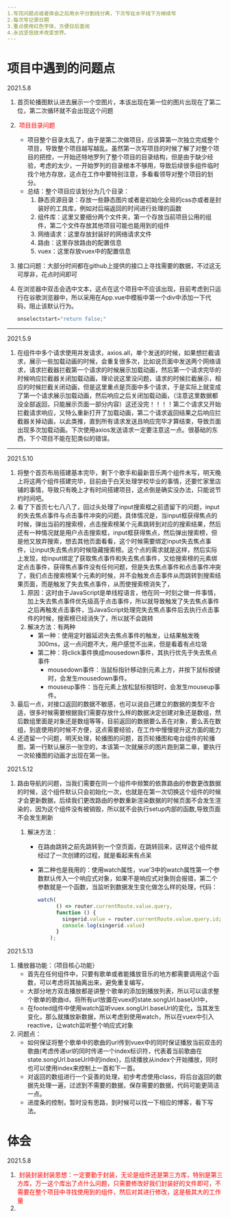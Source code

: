 ```yaml
---
1.写完问题点或者体会之后用水平分割线分离，下次写在水平线下方继续写
2.每次写记录日期
3.重点使用红色字体，方便日后查阅
4.永远坚信技术改变世界。
---
```


# 项目中遇到的问题点



2021.5.8

1. 首页轮播图默认进去展示一个空图片，本该出现在第一位的图片出现在了第二位，第二次循环就不会出现这个问题
2. <font color=#FF0000> 项目目录问题</font> 
   - 项目整个目录太乱了，由于是第二次做项目，应该算第一次独立完成整个项目，导致整个项目越写越乱。虽然第一次写项目的时候了解了对整个项目的把控，一开始还特地罗列了整个项目的目录结构，但是由于缺少经验，考虑的太少，一开始罗列的目录根本不够用，导致后续很多组件临时找个地方存放，这点在工作中要特别注意，多看看领导对整个项目的划分。
   - 总结：整个项目应该划分为几个目录：
     1. 静态资源目录：存放一些静态图片或者是初始化全局的css亦或者是封装好的工具库，例如对后端返回的时间进行处理的函数
     2. 组件库：这里又要细分两个文件夹，第一个存放当前项目公用的组件，第二个文件存放其他项目可能也能用到的组件
     3. 网络请求：这里存放封装好的网络请求文件
     4. 路由：这里存放路由的配置信息
     5. vuex：这里存放vuex中的配置信息
3. 接口问题：大部分时间都在github上提供的接口上寻找需要的数据，不过这无可厚非，花点时间即可

4. 在浏览器中双击会选中文本，这点在这个项目中不应该出现，目前考虑到只运行在谷歌浏览器中，所以采用在App.vue中模板中第一个div中添加一下代码，阻止该默认行为。

   ~~~javascript
   onselectstart="return false;"
   ~~~

   

-----



2021.5.9

1. 在组件中多个请求使用并发请求，axios.all，单个发送的时候，如果想拦截请求，展示一些加载动画的时候，会重复很多次，比如说页面中发送两个网络请求，请求拦截器拦截第一个请求的时候展示加载动画，然后第一个请求完毕的时候响应拦截器关闭加载动画，理论说这里没问题，请求的时候拦截展示，相应的时候拦截关闭动画，但是这里重点是页面中多个请求，于是实际上就变成了第一个请求展示加载动画，然后响应之后关闭加载动画，（注意这里数据都没全部返回，只能展示页面一部分内容）这还没完！！！！第二个请求又开始拦截请求响应，又特么重新打开了加载动画，第二个请求返回结果之后响应拦截器关掉动画，以此类推，直到所有请求发送且响应完毕才算结束，导致页面出现多次加载动画。下次使用axios发送请求一定要注意这一点。很基础的东西，下个项目不能在犯类似的错误。

-----

2021.5.10

1. 将整个首页布局搭建基本完毕，剩下个歌手和最新音乐两个组件未写，明天晚上将这两个组件搭建完毕，目前由于白天处理学校毕业的事情，还要忙家里店铺的事情，导致只有晚上才有时间搭建项目，这点倒是确实没办法，只能说节约时间吧。
2. 看了下首页七七八八了，回过头处理了input搜索框之前遗留下的问题，input的失去焦点事件与点击事件冲突的问题，具体情况是，当input框获得焦点的时候，弹出当前的搜索榜，点击搜索榜某个元素跳转到对应的搜索结果，然后还有一种情况就是用户点击搜索框，input框获得焦点，然后弹出搜索榜，但是他又放弃搜索，想去其他页面看看，这个时候需要绑定input失去焦点事件，让input失去焦点的时候隐藏搜索榜。这个点的需求就是这样，然后实际上发现，给input绑定了获取焦点事件和失去焦点事件，又给搜索榜的元素绑定点击事件，获得焦点事件没有任何问题，但是失去焦点事件和点击事件冲突了，我们点击搜索榜某个元素的时候，并不会触发点击事件从而跳转到搜索结果页面，而是触发了失去焦点事件，从而使搜索榜消失了，
   1. 原因：这时由于JavaScript是单线程语言，他在同一时刻之做一件事情，加上失去焦点事件优先级高于点击事件，所以就导致触发了失去焦点事件之后再触发点击事件，当JavaScript处理完失去焦点事件后去执行点击事件的时候，搜索榜已经消失了，所以就不会跳转
   2. 解决方法：有两种
      - 第一种：使用定时器延迟失去焦点事件的触发，让结果触发晚300ms，这一点问题不大，用户感觉不出来，但是看着有点垃圾
      - 第二种：将click事件换成mousedown事件，其执行优先于失去焦点事件
        - mousedown事件：当鼠标指针移动到元素上方，并按下鼠标按键时，会发生mousedown事件。
        - mouseup事件：当在元素上放松鼠标按钮时，会发生mouseup事件。
3. 最后一点，对接口返回的数据不敏感，也可以说自己建立的数据的类型不合适，很多时候需要根据我们需要存放什么样的数据决定创建对象还是数组，然后数组里面是对象还是数组等等，目前返回的数据要么丢在对象，要么丢在数组，到底使用的时候不方便，这点需要经验，在工作中慢慢提升这方面的能力
4. 还遗留一个问题，明天处理，轮播图的问题，首页轮播图和电台组件的轮播图，第一行默认展示一张空的，本该第一次就展示的图片跑到第二章，要执行一次轮播图的动画才出现在第一张。

2021.5.12

1. 路由导航的问题，当我们需要在同一个组件中频繁的依靠路由的参数更改数据的时候，这个组件默认只会初始化一次，也就是在第一次切换这个组件的时候才会更新数据，后续我们更改路由的参数重新渲染数据的时候页面不会发生渲染的，因为这个组件没有被销毁，所以就不会执行setup内部的函数,导致页面不会发生刷新

   1. 解决方法：

      - 在路由跳转之前先跳转到一个空页面，在跳转回来，这样这个组件就经过了一次创建的过程，就是看起来有点呆

      - 第二种也是我用的：使用watch属性，vue'3中的watch属性第一个参数默认传入一个响应式对象，如果不是响应式对象则会报错，第二个参数就是一个函数，当监听到数据发生变化做怎么样的处理，代码：

        ~~~javascript
        watch(
              () => router.currentRoute.value.query,
              function () {
                singerid.value = router.currentRoute.value.query.id;
                console.log(singerid.value)
              }
            );
        ~~~


2021.5.13

1. 播放器功能：（项目核心功能）
   - 首先在任何组件中，只要有歌单或者能播放音乐的地方都需要调用这个函数，可以考虑将其抽离出来，避免重复编写，
   - 大部分地方双击播放都是讲整个歌单的添加到播放列表，所以可以请求整个歌单的歌曲id，将所有url放置在vuex的state.songUrl.baseUrl中，
   - 在footed组件中使用watch监听vuex.songUrl.baseUrl的变化，当其发生变化，那么就播放新数据，所以考虑到使用watch，所以在vuex中引入reactive，让watch监听整个响应式对象
2. 问题点：
   - 如何保证将整个歌单中的歌曲的url传到vuex中的同时保证播放当前双击的歌曲(考虑传递url的同时传递一个index标识符，代表着当前歌曲在state.songUrl.baseUrl中的index)，后续播放从index个开始播放，同时也可以使用index来控制上一首和下一首。
   - 对返回的数组进行一个妥善的处理，初步考虑使用class，将后台返回的数据先处理一遍，过滤到不需要的数据，保存需要的数据，代码可能更简洁一点。
   - 进度条的控制，暂时没有思路，到时候可以找一下相应的博客，看下写法。

# 体会

2021.5.8

1. <font color=#FF0000> 封装封装封装思想：一定要勤于封装，无论是组件还是第三方库，特别是第三方库，万一这个库出了点什么问题，只需要修改好我们封装好的文件即可，不需要在整个项目中寻找使用到的组件，然后对其进行修改，这是极其大的工作量</font>
2. 